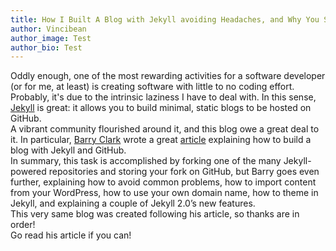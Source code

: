 ```yaml
---
title: How I Built A Blog with Jekyll avoiding Headaches, and Why You Should Too!
author: Vincibean
author_image: Test
author_bio: Test
---
```

Oddly enough, one of the most rewarding activities for a software developer (or for me, at least) is creating software with little to no coding effort. Probably, it's due to the intrinsic laziness I have to deal with. 
In this sense, [Jekyll](https://jekyllrb.com/) is great: it allows you to build minimal, static blogs to be hosted on GitHub.  
A vibrant community flourished around it, and this blog owe a great deal to it. 
In particular, [Barry Clark](http://www.smashingmagazine.com/author/barryclark/) wrote a great [article](http://www.smashingmagazine.com/2014/08/build-blog-jekyll-github-pages/) explaining how to build a blog with Jekyll and GitHub.  
In summary, this task is accomplished by forking one of the many Jekyll-powered repositories and storing your fork on GitHub, but Barry goes even further, explaining how to avoid common problems, how to import content from your WordPress, how to use your own domain name, how to theme in Jekyll, and explaining a couple of Jekyll 2.0’s new features.  
This very same blog was created following his article, so thanks are in order!  
Go read his article if you can!
